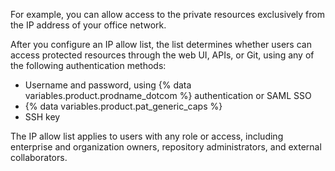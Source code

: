 For example, you can allow access to the private resources exclusively from the IP address of your office network.

After you configure an IP allow list, the list determines whether users can access protected resources through the web UI, APIs, or Git, using any of the following authentication methods:

* Username and password, using {% data variables.product.prodname_dotcom %} authentication or SAML SSO
* {% data variables.product.pat_generic_caps %}
* SSH key

The IP allow list applies to users with any role or access, including enterprise and organization owners, repository administrators, and external collaborators.
